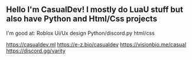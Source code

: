 Hello I'm CasualDev!
I mostly do LuaU stuff but also have Python and Html/Css projects
------------------------------------------------------------------
I'm good at: 
Roblox Ui/Ux design
Python/discord.py
html/css

https://casualdev.ml
https://e-z.bio/casualdev
https://visionbio.me/casual
https://discord.gg/varity

